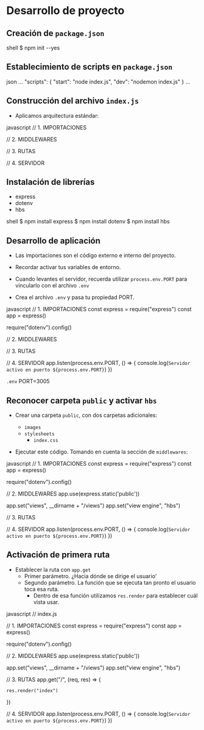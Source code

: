 # Desarrollo de proyecto


## Creación de `package.json`

shell
$ npm init --yes

## Establecimiento de scripts en `package.json`

json
...
"scripts": {
    "start": "node index.js",
    "dev": "nodemon index.js"
  }
...


## Construcción del archivo `index.js`

- Aplicamos arquitectura estándar:

javascript
// 1. IMPORTACIONES


// 2. MIDDLEWARES


// 3. RUTAS


// 4. SERVIDOR


## Instalación de librerías

- express
- dotenv
- hbs

shell
$ npm install express
$ npm install dotenv
$ npm install hbs


## Desarrollo de aplicación

- Las importaciones son el código externo e interno del proyecto.

- Recordar activar tus variables de entorno.

- Cuando levantes el servidor, recuerda utilizar `process.env.PORT` para vincularlo con el archivo `.env`

- Crea el archivo `.env` y pasa tu propiedad PORT.




javascript
// 1. IMPORTACIONES
const express 		= require("express")
const app			= express()

require("dotenv").config()


// 2. MIDDLEWARES


// 3. RUTAS


// 4. SERVIDOR
app.listen(process.env.PORT, () => {
	console.log(`Servidor activo en puerto ${process.env.PORT}`)
})



`.env`
PORT=3005

## Reconocer carpeta `public` y activar `hbs`

- Crear una carpeta `public`, con dos carpetas adicionales:
	- `images`
	- `stylesheets`
		- `index.css`


- Ejecutar este código. Tomando en cuenta la sección de `middlewares`:

javascript
// 1. IMPORTACIONES
const express 		= require("express")
const app			= express()

require("dotenv").config()


// 2. MIDDLEWARES
app.use(express.static('public'))

app.set("views", __dirname + "/views")
app.set("view engine", "hbs")



// 3. RUTAS


// 4. SERVIDOR
app.listen(process.env.PORT, () => {
	console.log(`Servidor activo en puerto ${process.env.PORT}`)
})



## Activación de primera ruta

- Establecer la ruta con `app.get`
	- Primer parámetro. ¿Hacia dónde se dirige el usuario'
	- Segundo parámetro. La función que se ejecuta tan pronto el usuario toca esa ruta.
		- Dentro de esa función utilizamos `res.render` para establecer cuál vista usar.


javascript
// index.js

// 1. IMPORTACIONES
const express 		= require("express")
const app			= express()

require("dotenv").config()


// 2. MIDDLEWARES
app.use(express.static('public'))

app.set("views", __dirname + "/views")
app.set("view engine", "hbs")



// 3. RUTAS
app.get("/", (req, res) => {

	res.render("index")

})

// 4. SERVIDOR
app.listen(process.env.PORT, () => {
	console.log(`Servidor activo en puerto ${process.env.PORT}`)
})